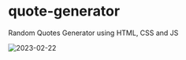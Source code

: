 # quote-generator
Random Quotes Generator using HTML, CSS  and JS

![2023-02-22](https://user-images.githubusercontent.com/124400864/220714813-4674bfe2-905a-4b89-82a8-40a03b013cb8.png)
